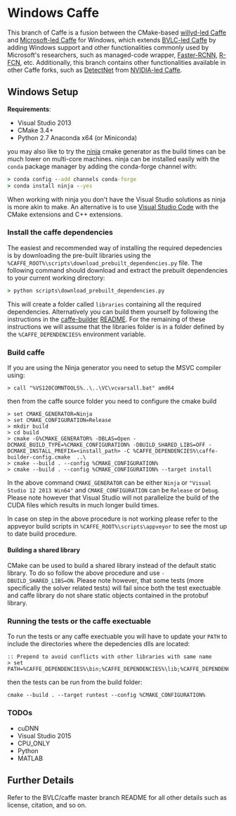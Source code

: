 # Windows Caffe

This branch of Caffe is a fusion between the CMake-based [willyd-led Caffe](https://github.com/willyd/caffe) and [Microsoft-led Caffe](https://github.com/microsoft/caffe) for Windows, which extends [BVLC-led Caffe](https://github.com/BVLC/caffe) by adding Windows support and other functionalities commonly used by Microsoft's researchers, such as managed-code wrapper, [Faster-RCNN](https://papers.nips.cc/paper/5638-faster-r-cnn-towards-real-time-object-detection-with-region-proposal-networks.pdf), [R-FCN](https://arxiv.org/pdf/1605.06409v2.pdf), etc. Additionally, this branch contains other functionalities available in other Caffe forks, such as [DetectNet](https://github.com/NVIDIA/DIGITS/tree/master/examples/object-detection) from [NVIDIA-led Caffe](https://github.com/NVIDIA/caffe).

## Windows Setup
**Requirements**:
 - Visual Studio 2013
 - CMake 3.4+
 - Python 2.7 Anaconda x64 (or Miniconda)

you may also like to try the [ninja](https://ninja-build.org/) cmake generator as the build times can be much lower on multi-core machines. ninja can be installed easily with the `conda` package manager by adding the conda-forge channel with:
```cmd
> conda config --add channels conda-forge
> conda install ninja --yes
```
When working with ninja you don't have the Visual Studio solutions as ninja is more akin to make. An alternative is to use [Visual Studio Code](https://code.visualstudio.com) with the CMake extensions and C++ extensions.

### Install the caffe dependencies

The easiest and recommended way of installing the required depedencies is by downloading the pre-built libraries using the `%CAFFE_ROOT%\scripts\download_prebuilt_dependencies.py` file. The following command should download and extract the prebuilt dependencies to your current working directory:

```cmd
> python scripts\download_prebuilt_dependencies.py
```

This will create a folder called `libraries` containing all the required dependencies. Alternatively you can build them yourself by following the instructions in the [caffe-builder](https://github.com/willyd/caffe-builder) [README](https://github.com/willyd/caffe-builder/blob/master/README.md). For the remaining of these instructions we will assume that the libraries folder is in a folder defined by the `%CAFFE_DEPENDENCIES%` environment variable.

### Build caffe

If you are using the Ninja generator you need to setup the MSVC compiler using:
```
> call "%VS120COMNTOOLS%..\..\VC\vcvarsall.bat" amd64
```
then from the caffe source folder you need to configure the cmake build
```
> set CMAKE_GENERATOR=Ninja
> set CMAKE_CONFIGURATION=Release
> mkdir build
> cd build
> cmake -G%CMAKE_GENERATOR% -DBLAS=Open -DCMAKE_BUILD_TYPE=%CMAKE_CONFIGURATION% -DBUILD_SHARED_LIBS=OFF -DCMAKE_INSTALL_PREFIX=<install_path> -C %CAFFE_DEPENDENCIES%\caffe-builder-config.cmake  ..\
> cmake --build . --config %CMAKE_CONFIGURATION%
> cmake --build . --config %CMAKE_CONFIGURATION% --target install
```
In the above command `CMAKE_GENERATOR` can be either `Ninja` or `"Visual Studio 12 2013 Win64"` and `CMAKE_CONFIGURATION` can be `Release` or `Debug`. Please note however that Visual Studio will not parallelize the build of the CUDA files which results in much longer build times.

In case on step in the above procedure is not working please refer to the appveyor build scripts in `%CAFFE_ROOT%\scripts\appveyor` to see the most up to date build procedure.

#### Building a shared library

CMake can be used to build a shared library instead of the default static library. To do so follow the above procedure and use `-DBUILD_SHARED_LIBS=ON`. Please note however, that some tests (more specifically the solver related tests) will fail since both the test exectuable and caffe library do not share static objects contained in the protobuf library.

### Running the tests or the caffe exectuable

To run the tests or any caffe exectuable you will have to update your `PATH` to include the directories where the depedencies dlls are located:
```
:: Prepend to avoid conflicts with other libraries with same name
> set PATH=%CAFFE_DEPENDENCIES%\bin;%CAFFE_DEPENDENCIES%\lib;%CAFFE_DEPENDENCIES%\x64\vc12\bin;%PATH%
```
then the tests can be run from the build folder:
```
cmake --build . --target runtest --config %CMAKE_CONFIGURATION%
```

### TODOs
- cuDNN
- Visual Studio 2015
- CPU_ONLY
- Python
- MATLAB

## Further Details

Refer to the BVLC/caffe master branch README for all other details such as license, citation, and so on.
